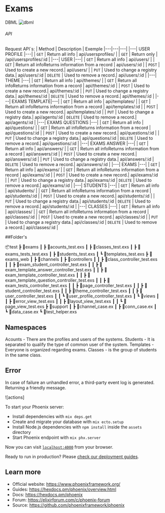 # Exams

DBML
![dbml](https://user-images.githubusercontent.com/57687300/89142442-58effc00-d53f-11ea-8819-aa4316d67971.png)


###### API

Request API´s:
| Method | Description | Exemple
|---|---|---|
|---| USER PROFILE |---|
| `GET` | Return all info | api/usersprofiles/ |
| `GET` | Return only  | /api/usersprofiles/:id |
|---| USER |---|
| `GET` | Return all info | api/users/ |
| `GET` | Return all infoReturns information from a record | api/users/:id |
| `POST` | Used to create a new record.| api/users/ |
| `PUT` | Used to change a registry data.| api/users/:id |
`DELETE` | Used to remove a record.| api/users/:id |
|---| THEME |---|
| `GET` | Return all info | api/themes/ |
| `GET` | Return all infoReturns information from a record | api/themes/:id |
| `POST` | Used to create a new record.| api/themes/:id |
| `PUT` | Used to change a registry data.| api/themes/:id |
`DELETE` | Used to remove a record.| api/themes/:id |
|---| EXAMS TEMPLATE|---|
| `GET` | Return all info | api/templates/ |
| `GET` | Return all infoReturns information from a record | api/templates/:id |
| `POST` | Used to create a new record.| api/templates/:id |
| `PUT` | Used to change a registry data.| api/agents/:id |
`DELETE` | Used to remove a record.| api/agents/:id |
|---| EXAMS QUESTIONS |---|
| `GET` | Return all info | api/questions/ |
| `GET` | Return all infoReturns information from a record | api/questions/:id |
| `POST` | Used to create a new record.| api/questions/:id |
| `PUT` | Used to change a registry data.| api/questions/:id |
`DELETE` | Used to remove a record.| api/questions/:id |
|---| EXAMS ANSWER |---|
| `GET` | Return all info | api/answers/ |
| `GET` | Return all infoReturns information from a record | api/answers/:id |
| `POST` | Used to create a new record.| api/answers/:id |
| `PUT` | Used to change a registry data.| api/answers/:id |
`DELETE` | Used to remove a record.| api/answers/:id |
|---| EXAMS |---|
| `GET` | Return all info | api/exams/ |
| `GET` | Return all infoReturns information from a record | api/exams/:id |
| `POST` | Used to create a new record.| api/exams/:id |
| `PUT` | Used to change a registry data.| api/exams/:id |
`DELETE` | Used to remove a record.| api/exams/:id |
|---| STUDENTS |---|
| `GET` | Return all info | api/students/ |
| `GET` | Return all infoReturns information from a record | api/students/:id |
| `POST` | Used to create a new record.| api/students/:id |
| `PUT` | Used to change a registry data.| api/students/:id |
`DELETE` | Used to remove a record.| api/students/:id |
|---| CLASSES |---|
| `GET` | Return all info | api/classes/ |
| `GET` | Return all infoReturns information from a record | api/classes/:id |
| `POST` | Used to create a new record.| api/classes/:id |
| `PUT` | Used to change a registry data.| api/classes/:id |
`DELETE` | Used to remove a record.| api/classes/:id |


##Folder's

📦test
 ┣ 📂exams
 ┃ ┣ 📜acounts_test.exs
 ┃ ┣ 📜classes_test.exs
 ┃ ┣ 📜exams_tests_test.exs
 ┃ ┣ 📜students_test.exs
 ┃ ┗ 📜templates_test.exs
 ┣ 📂exams_web
 ┃ ┣ 📂channels
 ┃ ┣ 📂controllers
 ┃ ┃ ┣ 📜class_controller_test.exs
 ┃ ┃ ┣ 📜exam_student_controller_test.exs
 ┃ ┃ ┣ 📜exam_template_answer_controller_test.exs
 ┃ ┃ ┣ 📜exam_template_controller_test.exs
 ┃ ┃ ┣ 📜exam_template_question_controller_test.exs
 ┃ ┃ ┣ 📜exam_tests_controller_test.exs
 ┃ ┃ ┣ 📜page_controller_test.exs
 ┃ ┃ ┣ 📜student_controller_test.exs
 ┃ ┃ ┣ 📜theme_controller_test.exs
 ┃ ┃ ┣ 📜user_controller_test.exs
 ┃ ┃ ┗ 📜user_profile_controller_test.exs
 ┃ ┗ 📂views
 ┃ ┃ ┣ 📜error_view_test.exs
 ┃ ┃ ┣ 📜layout_view_test.exs
 ┃ ┃ ┗ 📜page_view_test.exs
 ┣ 📂support
 ┃ ┣ 📜channel_case.ex
 ┃ ┣ 📜conn_case.ex
 ┃ ┗ 📜data_case.ex
 ┗ 📜test_helper.exs


## Namespaces 

Acounts - There are the profiles and users of the systems.
Students - It is separated to qualify the type of common user of the system.
Templates - Everyone is organized regarding exams.
Classes - is the group of students in the same class.

## Error
In case of failure an unhandled error, a third-party event log is generated. Returning a friendly message.

![actions]

To start your Phoenix server:

  * Install dependencies with `mix deps.get`
  * Create and migrate your database with `mix ecto.setup`
  * Install Node.js dependencies with `npm install` inside the `assets` directory
  * Start Phoenix endpoint with `mix phx.server`

Now you can visit [`localhost:4000`](http://localhost:4000) from your browser.

Ready to run in production? Please [check our deployment guides](https://hexdocs.pm/phoenix/deployment.html).

## Learn more

  * Official website: https://www.phoenixframework.org/
  * Guides: https://hexdocs.pm/phoenix/overview.html
  * Docs: https://hexdocs.pm/phoenix
  * Forum: https://elixirforum.com/c/phoenix-forum
  * Source: https://github.com/phoenixframework/phoenix
